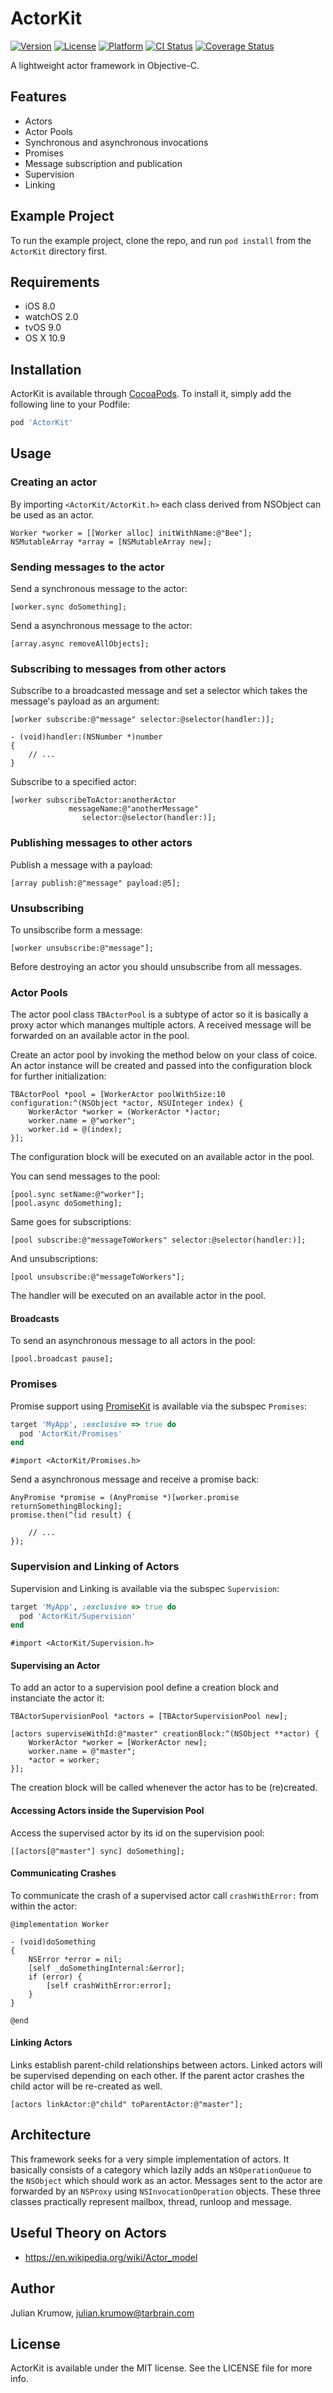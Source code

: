 # ActorKit

[![Version](https://img.shields.io/cocoapods/v/ActorKit.svg?style=flat)](http://cocoadocs.org/docsets/ActorKit)
[![License](https://img.shields.io/cocoapods/l/ActorKit.svg?style=flat)](http://cocoadocs.org/docsets/ActorKit)
[![Platform](https://img.shields.io/cocoapods/p/ActorKit.svg?style=flat)](http://cocoadocs.org/docsets/ActorKit)
[![CI Status](http://img.shields.io/travis/tarbrain/ActorKit.svg?style=flat)](https://travis-ci.org/tarbrain/ActorKit)
[![Coverage Status](https://img.shields.io/coveralls/tarbrain/ActorKit/master.svg?style=flat)](https://coveralls.io/r/tarbrain/ActorKit)

A lightweight actor framework in Objective-C.

## Features

* Actors
* Actor Pools
* Synchronous and asynchronous invocations
* Promises
* Message subscription and publication
* Supervision
* Linking

## Example Project

To run the example project, clone the repo, and run `pod install` from the `ActorKit` directory first.

## Requirements

* iOS 8.0
* watchOS 2.0
* tvOS 9.0
* OS X 10.9

## Installation

ActorKit is available through [CocoaPods](http://cocoapods.org). To install
it, simply add the following line to your Podfile:

```ruby
pod 'ActorKit'
```

## Usage


### Creating an actor

By importing `<ActorKit/ActorKit.h>` each class derived from NSObject can be used as an actor.

```objc
Worker *worker = [[Worker alloc] initWithName:@"Bee"];
NSMutableArray *array = [NSMutableArray new];
```

### Sending messages to the actor

Send a synchronous message to the actor:

```objc
[worker.sync doSomething];
```

Send a asynchronous message to the actor:

```objc
[array.async removeAllObjects];
```

### Subscribing to messages from other actors

Subscribe to a broadcasted message and set a selector which takes the message's payload as an argument:

```objc
[worker subscribe:@"message" selector:@selector(handler:)];

- (void)handler:(NSNumber *)number
{
    // ...
}
```

Subscribe to a specified actor:

```objc
[worker subscribeToActor:anotherActor
             messageName:@"anotherMessage"
                selector:@selector(handler:)];
```

### Publishing messages to other actors

Publish a message with a payload:

```objc
[array publish:@"message" payload:@5];
```

### Unsubscribing

To unsibscribe form a message:

```objc
[worker unsubscribe:@"message"];
```

Before destroying an actor you should unsubscribe from all messages.

### Actor Pools

The actor pool class `TBActorPool` is a subtype of actor so it is basically a proxy actor which mananges multiple actors. A received message will be forwarded on an available actor in the pool.

Create an actor pool by invoking the method below on your class of coice. An actor instance will be created and passed into the configuration block for further initialization:

```objc
TBActorPool *pool = [WorkerActor poolWithSize:10 configuration:^(NSObject *actor, NSUInteger index) {
    WorkerActor *worker = (WorkerActor *)actor;
    worker.name = @"worker";
    worker.id = @(index);
}];
```

The configuration block will be executed on an available actor in the pool.

You can send messages to the pool:

```objc
[pool.sync setName:@"worker"];
[pool.async doSomething];
```

Same goes for subscriptions:

```objc
[pool subscribe:@"messageToWorkers" selector:@selector(handler:)];
```

And unsubscriptions:
```objc
[pool unsubscribe:@"messageToWorkers"];
```

The handler will be executed on an available actor in the pool.

#### Broadcasts

To send an asynchronous message to all actors in the pool:

```objc
[pool.broadcast pause];
```

### Promises

Promise support using [PromiseKit](http://promisekit.org) is available via the subspec `Promises`:

```ruby
target 'MyApp', :exclusive => true do
  pod 'ActorKit/Promises'
end
```

```objc
#import <ActorKit/Promises.h>
```

Send a asynchronous message and receive a promise back:

```objc
AnyPromise *promise = (AnyPromise *)[worker.promise returnSomethingBlocking];
promise.then(^(id result) {
    
    // ...
});
```

### Supervision and Linking of Actors

Supervision and Linking is available via the subspec `Supervision`:

```ruby
target 'MyApp', :exclusive => true do
  pod 'ActorKit/Supervision'
end
```

```objc
#import <ActorKit/Supervision.h>
```

#### Supervising an Actor

To add an actor to a supervision pool define a creation block and instanciate the actor it:

```objc
TBActorSupervisionPool *actors = [TBActorSupervisionPool new];

[actors superviseWithId:@"master" creationBlock:^(NSObject **actor) {
    WorkerActor *worker = [WorkerActor new];
    worker.name = @"master";
    *actor = worker;
}];
```

The creation block will be called whenever the actor has to be (re)created.

#### Accessing Actors inside the Supervision Pool

Access the supervised actor by its id on the supervision pool:

```objc
[[actors[@"master"] sync] doSomething];
```

#### Communicating Crashes

To communicate the crash of a supervised actor call `crashWithError:` from within the actor:

```objc
@implementation Worker

- (void)doSomething
{
    NSError *error = nil;
    [self _doSomethingInternal:&error];
    if (error) {
        [self crashWithError:error];
    }
}

@end
```

#### Linking Actors

Links establish parent-child relationships between actors. Linked actors will be supervised depending on each other. If the parent actor crashes the child actor will be re-created as well.

```objc
[actors linkActor:@"child" toParentActor:@"master"];
```

## Architecture

This framework seeks for a very simple implementation of actors. It basically consists of a category which lazily adds an `NSOperationQueue` to the `NSObject` which should work as an actor. Messages sent to the actor are forwarded by an `NSProxy` using `NSInvocationOperation` objects. These three classes practically represent mailbox, thread, runloop and message.

## Useful Theory on Actors

- https://en.wikipedia.org/wiki/Actor_model

## Author

Julian Krumow, julian.krumow@tarbrain.com

## License

ActorKit is available under the MIT license. See the LICENSE file for more info.
